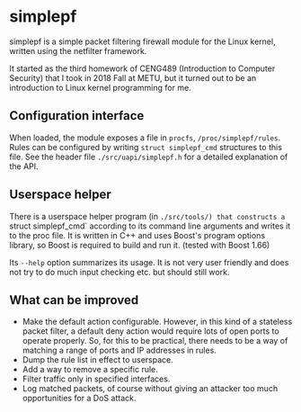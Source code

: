 # simplepf
simplepf is a simple packet filtering firewall module for the Linux kernel,
written using the netfilter framework.

It started as the third homework of CENG489 (Introduction to Computer Security)
that I took in 2018 Fall at METU, but it turned out to be an introduction
to Linux kernel programming for me.

## Configuration interface
When loaded, the module exposes a file in `procfs`, `/proc/simplepf/rules`.
Rules can be configured by writing `struct simplepf_cmd` structures to this file.
See the header file `./src/uapi/simplepf.h` for a detailed explanation of the API.

## Userspace helper
There is a userspace helper program (in `./src/tools/) that constructs a
`struct simplepf_cmd` according to its command line arguments and writes it
to the proc file. It is written in C++ and uses Boost's program options library,
so Boost is required to build and run it. (tested with Boost 1.66)

Its `--help` option summarizes its usage. It is not very user friendly and does
not try to do much input checking etc. but should still work.

## What can be improved
* Make the default action configurable. However, in this kind of a stateless
packet filter, a default deny action would require lots of open ports to operate
properly. So, for this to be practical, there needs to be a way of matching
a range of ports and IP addresses in rules.
* Dump the rule list in effect to userspace.
* Add a way to remove a specific rule.
* Filter traffic only in specified interfaces.
* Log matched packets, of course without giving an attacker too much opportunities
for a DoS attack.
